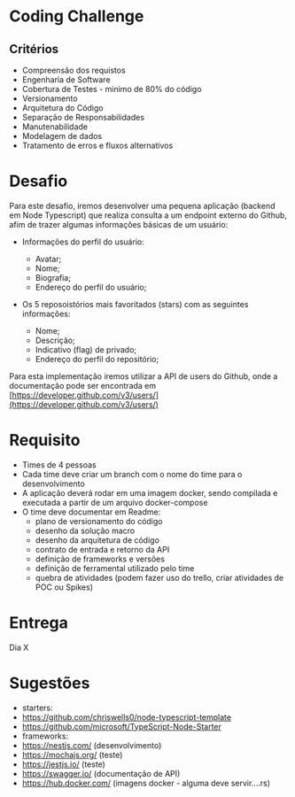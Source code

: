 # Coding Challenge #

## Critérios

* Compreensão dos requistos
* Engenharia de Software
* Cobertura de Testes - minimo de 80% do código
* Versionamento
* Arquitetura do Código
* Separação de Responsabilidades
* Manutenabilidade
* Modelagem de dados 
* Tratamento de erros e fluxos alternativos

# Desafio

Para este desafio, iremos desenvolver uma pequena aplicação (backend em Node Typescript) que realiza consulta a um endpoint externo do Github, afim de trazer algumas informações básicas de um usuário:

* Informações do perfil do usuário:
  * Avatar;
  * Nome;
  * Biografia;
  * Endereço do perfil do usuário;

* Os 5 reposoistórios mais favoritados (stars) com as seguintes informações:
  * Nome;
  * Descrição;
  * Indicativo (flag) de privado;
  * Endereço do perfil do repositório;

Para esta implementação iremos utilizar a API de users do Github, onde a documentação  pode ser encontrada em  [https://developer.github.com/v3/users/](https://developer.github.com/v3/users/)

# Requisito

* Times de 4 pessoas
* Cada time deve criar um branch com o nome do time para o desenvolvimento
* A aplicação deverá rodar em uma imagem docker, sendo compilada e executada a partir de um arquivo docker-compose
* O time deve documentar em Readme: 
  * plano de versionamento do código
  * desenho da solução macro
  * desenho da arquitetura de código
  * contrato de entrada e retorno da API
  * definição de frameworks e versões
  * definição de ferramental utilizado pelo time
  * quebra de atividades (podem fazer uso do trello, criar atividades de POC ou Spikes)
 
# Entrega
Dia X


# Sugestões
* starters:
 * https://github.com/chriswells0/node-typescript-template
 * https://github.com/microsoft/TypeScript-Node-Starter
* frameworks:
 *  https://nestjs.com/ (desenvolvimento)
 *  https://mochajs.org/ (teste)
 *  https://jestjs.io/ (teste)
 *  https://swagger.io/ (documentação de API)
 *  https://hub.docker.com/ (imagens docker - alguma deve servir....rs)
